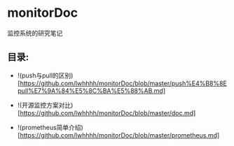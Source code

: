 # monitorDoc

监控系统的研究笔记

## 目录:

- !(push与pull的区别)[https://github.com/lwhhhh/monitorDoc/blob/master/push%E4%B8%8Epull%E7%9A%84%E5%8C%BA%E5%88%AB.md]

- !(开源监控方案对比)[https://github.com/lwhhhh/monitorDoc/blob/master/doc.md]

- !(prometheus简单介绍)[https://github.com/lwhhhh/monitorDoc/blob/master/prometheus.md]